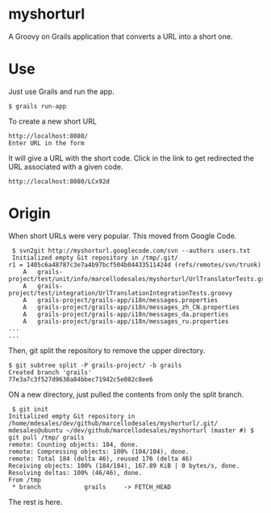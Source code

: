 myshorturl
==========

A Groovy on Grails application that converts a URL into a short one.

Use
========

Just use Grails and run the app.

```
$ grails run-app
```

To create a new short URL

```
http://localhost:8080/
Enter URL in the form
```

It will give a URL with the short code. Click in the link to get redirected the URL associated with a given code.

```
http://localhost:8080/LCx92d
```

Origin
========

When short URLs were very popular. This moved from Google Code.

```
 $ svn2git http://myshorturl.googlecode.com/svn --authors users.txt 
 Initialized empty Git repository in /tmp/.git/
r1 = 1405c6a48787c3e7a4b97bcf504b04433511424d (refs/remotes/svn/trunk)
	A	grails-project/test/unit/info/marcellodesales/myshorturl/UrlTranslatorTests.groovy
	A	grails-project/test/integration/UrlTranslationIntegrationTests.groovy
	A	grails-project/grails-app/i18n/messages.properties
	A	grails-project/grails-app/i18n/messages_zh_CN.properties
	A	grails-project/grails-app/i18n/messages_da.properties
	A	grails-project/grails-app/i18n/messages_ru.properties
...
...
```

Then, git split the repository to remove the upper directory.

```
$ git subtree split -P grails-project/ -b grails
Created branch 'grails'
77e3a7c3f527d9630a84bbec71942c5e082c8ee6
```

ON a new directory, just pulled the contents from only the split branch.

```
 $ git init
Initialized empty Git repository in /home/mdesales/dev/github/marcellodesales/myshorturl/.git/
mdesales@ubuntu ~/dev/github/marcellodesales/myshorturl (master #) $ git pull /tmp/ grails
remote: Counting objects: 184, done.
remote: Compressing objects: 100% (104/104), done.
remote: Total 184 (delta 46), reused 176 (delta 46)
Receiving objects: 100% (184/184), 167.89 KiB | 0 bytes/s, done.
Resolving deltas: 100% (46/46), done.
From /tmp
 * branch            grails     -> FETCH_HEAD

```

The rest is here.
